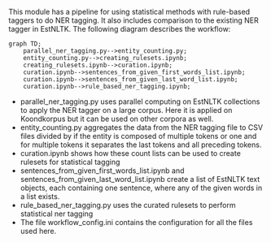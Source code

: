 This module has a pipeline for using statistical methods with rule-based taggers to do NER tagging.
It also includes comparison to the existing NER tagger in EstNLTK.
The following diagram describes the workflow:

```mermaid
graph TD;
    parallel_ner_tagging.py-->entity_counting.py;
    entity_counting.py-->creating_rulesets.ipynb;
    creating_rulesets.ipynb-->curation.ipynb;
    curation.ipynb-->sentences_from_given_first_words_list.ipynb;
    curation.ipynb-->sentences_from_given_last_word_list.ipynb;
    curation.ipynb-->rule_based_ner_tagging.ipynb;
```

* parallel_ner_tagging.py uses parallel computing on EstNLTK collections to apply the NER tagger on a large corpus.
Here it is applied on Koondkorpus but it can be used on other corpora as well.
* entity_counting.py aggregates the data from the NER tagging file to CSV files
  divided by if the entity is composed of multiple tokens or one and for multiple
  tokens it separates the last tokens and all preceding tokens.
* curation.ipynb shows how these count lists can be used to create rulesets for
  statistical tagging
* sentences_from_given_first_words_list.ipynb and sentences_from_given_last_word_list.ipynb
  create a list of EstNLTK text objects, each containing one sentence, where any
  of the given words in a list exists.
* rule_based_ner_tagging.py uses the curated rulesets to perform statistical ner
  tagging
* The file workflow_config.ini contains the configuration for all the files used here.
